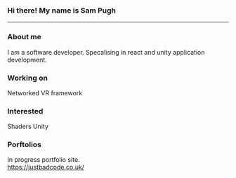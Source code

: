 ### Hi there! My name is Sam Pugh
___


### About me
I am a software developer. Specalising in react and unity application development.

### Working on
Networked VR framework

### Interested
Shaders
Unity

### Porftolios
In progress portfolio site.</br>
https://justbadcode.co.uk/

<!--
**Root-107/Root-107** is a ✨ _special_ ✨ repository because its `README.md` (this file) appears on your GitHub profile.
